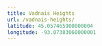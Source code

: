 ```yaml
---
title: Vadnais Heights
url: /vadnais-heights/
latitude: 45.057465900000004
longitude: -93.07383060000001
---
```

